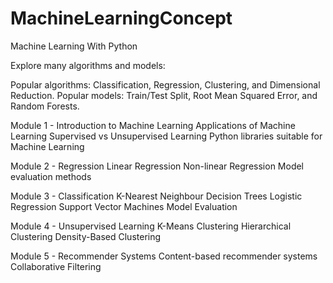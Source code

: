 # MachineLearningConcept
Machine Learning With Python 

Explore many algorithms and models:

Popular algorithms: Classification, Regression, Clustering, and Dimensional Reduction.
Popular models: Train/Test Split, Root Mean Squared Error, and Random Forests.


Module 1 - Introduction to Machine Learning
  Applications of Machine Learning
  Supervised vs Unsupervised Learning
  Python libraries suitable for Machine Learning

Module 2 - Regression
  Linear Regression
  Non-linear Regression
  Model evaluation methods

Module 3 - Classification
  K-Nearest Neighbour
  Decision Trees
  Logistic Regression
  Support Vector Machines
  Model Evaluation

Module 4 - Unsupervised Learning
  K-Means Clustering
  Hierarchical Clustering
  Density-Based Clustering

Module 5 - Recommender Systems
  Content-based recommender systems
  Collaborative Filtering
